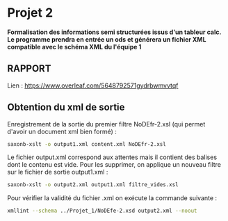 # Projet 2 

**Formalisation des informations semi structurées issus d'un tableur calc. Le programme prendra en entrée un ods et générera un fichier XML compatible avec le schéma XML du l'équipe 1**


## RAPPORT
Lien : https://www.overleaf.com/5648792571gydrbwmvvtqf

## Obtention du xml de sortie

Enregistrement de la sortie du premier filtre NoDEfr-2.xsl (qui permet d'avoir un document xml bien formé) :

```bash
saxonb-xslt -o output1.xml content.xml NoDEfr-2.xsl
```
Le fichier output.xml correspond aux attentes mais il contient des balises dont le contenu est vide. Pour les supprimer, on applique un nouveau filtre sur le fichier de sortie output1.xml :

```bash
saxonb-xslt -o output2.xml output1.xml filtre_vides.xsl

```
Pour vérifier la validité du fichier .xml on exécute la commande suivante : 

```bash
xmllint --schema ../Projet_1/NoDEfe-2.xsd output2.xml --noout
```
